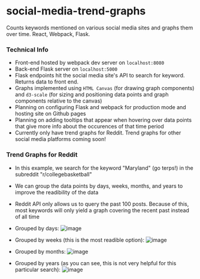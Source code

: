 # social-media-trend-graphs
Counts keywords mentioned on various social media sites and graphs them over time. React, Webpack, Flask. 

### Technical Info
* Front-end hosted by webpack dev server on `localhost:8080`
* Back-end Flask server on `localhost:5000`
* Flask endpoints hit the social media site's API to search for keyword. Returns data to front end.
* Graphs implemented using `HTML Canvas` (for drawing graph components) and `d3-scale` (for sizing and positioning data points and graph components relative to the canvas)
* Planning on configuring Flask and webpack for production mode and hosting site on Github pages
* Planning on adding tooltips that appear when hovering over data points that give more info about the occurences of that time period
* Currently only have trend graphs for Reddit. Trend graphs for other social media platforms coming soon!

### Trend Graphs for Reddit
* In this example, we search for the keyword "Maryland" (go terps!) in the subreddit "r/collegebasketball"
* We can group the data points by days, weeks, months, and years to improve the readibility of the data
* Reddit API only allows us to query the past 100 posts. Because of this, most keywords will only yield a graph covering the recent past instead of all time

* Grouped by days:
![image](https://user-images.githubusercontent.com/13570258/63402679-44f0d000-c3aa-11e9-925f-43819cba314e.png)

* Grouped by weeks (this is the most readible option):
![image](https://user-images.githubusercontent.com/13570258/63402940-4078e700-c3ab-11e9-88f3-8d46e5136952.png)

* Grouped by months:
![image](https://user-images.githubusercontent.com/13570258/63402971-57b7d480-c3ab-11e9-9856-832a89fb7b3e.png)

* Grouped by years (as you can see, this is not very helpful for this particular search):
![image](https://user-images.githubusercontent.com/13570258/63402929-1f17fb00-c3ab-11e9-8f5c-2ebd28169663.png)






